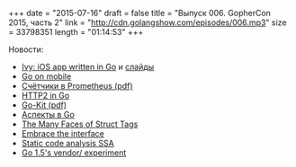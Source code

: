 +++
date = "2015-07-16"
draft = false
title = "Выпуск 006. GopherCon 2015, часть 2"
link = "http://cdn.golangshow.com/episodes/006.mp3"
size = 33798351
length = "01:14:53"
+++

Новости:

* [Ivy: iOS app written in Go](https://github.com/robpike/ivy) и [слайды](http://go-talks.appspot.com/github.com/robpike/ivy/talks/ivy.slide)
* [Go on mobile](https://sourcegraph.com/blog/live/gophercon2015/123653512740)
* [Счётчики в Prometheus (pdf)](https://raw.githubusercontent.com/gophercon/2015-talks/master/Björn%20Rabenstein%20-%20Prometheus/slides.pdf)
* [HTTP2 in Go](https://sourcegraph.com/blog/live/gophercon2015/123757416890)
* [Go-Kit (pdf)](https://raw.githubusercontent.com/gophercon/2015-talks/master/Go%20kit/go-kit.pdf)
* [Аспекты в Go](https://deferpanic.com/blog/compile-time-code-weaving-in-go/)
* [The Many Faces of Struct Tags](https://sourcegraph.com/blog/live/gophercon2015/123669868275)
* [Embrace the interface](https://sourcegraph.com/blog/live/gophercon2015/123655003560)
* [Static code analysis SSA](https://sourcegraph.com/blog/live/gophercon2015/123647724025)
* [Go 1.5's vendor/ experiment](https://medium.com/@freeformz/go-1-5-s-vendor-experiment-fd3e830f52c3)

